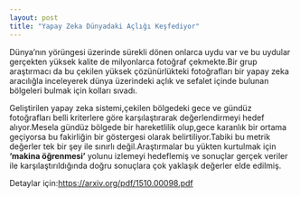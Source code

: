 ```yaml
---
layout: post
title: "Yapay Zeka Dünyadaki Açlığı Keşfediyor"
---
```


Dünya’nın yörüngesi üzerinde sürekli dönen onlarca uydu var ve bu uydular gerçekten yüksek kalite de milyonlarca fotoğraf çekmekte.Bir grup araştırmacı da bu çekilen yüksek çözünürlükteki fotoğrafları bir yapay zeka aracılığla inceleyerek dünya üzerindeki açlık ve sefalet içinde bulunan bölgeleri bulmak için kolları sıvadı.

Geliştirilen yapay zeka sistemi,çekilen bölgedeki gece ve gündüz fotoğrafları belli kriterlere göre karşılaştırarak değerlendirmeyi hedef alıyor.Mesela gündüz bölgede bir hareketlilik olup,gece karanlık bir ortama geçiyorsa bu fakirliğin bir göstergesi olarak belirtiliyor.Tabiki bu metrik değerler tek bir şey ile sınırlı değil.Araştırmalar bu yükten kurtulmak için **‘makina öğrenmesi’** yolunu izlemeyi hedeflemiş ve sonuçlar gerçek veriler ile karşılaştırıldığında doğru sonuçlara çok yaklaşık değerler elde edilmiş.

Detaylar için:<https://arxiv.org/pdf/1510.00098.pdf>